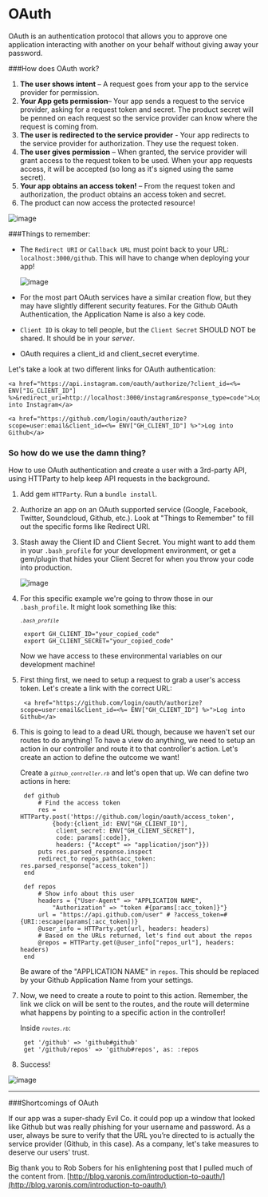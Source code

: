 # OAuth

OAuth is an authentication protocol that allows you to approve one application interacting with another on your behalf without giving away your password.

###How does OAuth work?

1. **The user shows intent** – A request goes from your app to the service provider for permission. 
2. **Your App gets permission**– Your app sends a request to the service provider, asking for a request token and secret. The product secret will be penned on each request so the service provider can know where the request is coming from.
3. **The user is redirected to the service provider** - Your app redirects to the service provider for authorization. They use the request token.
4. **The user gives permission** – When granted, the service provider will grant access to the request token to be used. When your app requests access, it will be accepted (so long as it's signed using the same secret).
5. **Your app obtains an access token!** – From the request token and authorization, the product obtains an access token and secret.
6. The product can now access the protected resource! 

![image](https://opensocial.atlassian.net/wiki/download/attachments/526872/Oauth_3legged.png?version=1&modificationDate=1289933713495&api=v2)

###Things to remember:

* The `Redirect URI` or `Callback URL` must point back to your URL: `localhost:3000/github`. This will have to change when deploying your app!

	![image](https://s3.amazonaws.com/uploads.hipchat.com/39979/962485/T0LotXto0sTg1vH/screenshot.png)
* For the most part OAuth services have a similar creation flow, but they may have slightly different security features. For the Github OAuth Authentication, the Application Name is also a key code.
* `Client ID` is okay to tell people, but the `Client Secret` SHOULD NOT be shared. It should be in your *server*.
* OAuth requires a client_id and client_secret everytime.

Let's take a look at two different links for OAuth authentication:

	<a href="https://api.instagram.com/oauth/authorize/?client_id=<%= ENV["IG_CLIENT_ID"] %>&redirect_uri=http://localhost:3000/instagram&response_type=code">Log into Instagram</a>
	
	<a href="https://github.com/login/oauth/authorize?scope=user:email&client_id=<%= ENV["GH_CLIENT_ID"] %>">Log into Github</a>


### So how do we use the damn thing?

How to use OAuth authentication and create a user with a 3rd-party API, using HTTParty to help keep API requests in the background.

1. Add gem `HTTParty`. Run a `bundle install`.
2. Authorize an app on an OAuth supported service (Google, Facebook, Twitter, Soundcloud, Github, etc.). Look at "Things to Remember" to fill out the specific forms like Redirect URI.
3. Stash away the Client ID and Client Secret. You might want to add them in your `.bash_profile` for your development environment, or get a gem/plugin that hides your Client Secret for when you throw your code into production. 

	![image](https://s3.amazonaws.com/uploads.hipchat.com/39979/962485/uI4ML6GbGeRbmRR/screenshot.png)

4. For this specific example we're going to throw those in our `.bash_profile`. It might look something like this:

	<small><i>`.bash_profile`</i></small>
	
		export GH_CLIENT_ID="your_copied_code"
		export GH_CLIENT_SECRET="your_copied_code"
		
	Now we have access to these environmental variables on our development machine!
5. First thing first, we need to setup a request to grab a user's access token. Let's create a link with the correct URL:

		<a href="https://github.com/login/oauth/authorize?scope=user:email&client_id=<%= ENV["GH_CLIENT_ID"] %>">Log into Github</a>
		
6. This is going to lead to a dead URL though, because we haven't set our routes to do anything! To have a view do anything, we need to setup an action in our controller and route it to that controller's action. Let's create an action to define the outcome we want!

	Create a <small><i>`github_controller.rb`</i></small> and let's open that up. We can define two actions in here:

		def github
			# Find the access token
			res = HTTParty.post('https://github.com/login/oauth/access_token',
				{body:{client_id: ENV["GH_CLIENT_ID"],
				 client_secret: ENV["GH_CLIENT_SECRET"],
				 code: params[:code]},
				 headers: {"Accept" => "application/json"}})
			puts res.parsed_response.inspect
			redirect_to repos_path(acc_token: res.parsed_response["access_token"])
		end
		
		def repos
			# Show info about this user
			headers = {"User-Agent" => "APPLICATION NAME",
				"Authorization" => "token #{params[:acc_token]}"}
			url = "https://api.github.com/user"	# ?access_token=#{URI::escape(params[:acc_token])}
			@user_info = HTTParty.get(url, headers: headers)
			# Based on the URLs returned, let's find out about the repos
			@repos = HTTParty.get(@user_info["repos_url"], headers: headers)
		end

	Be aware of the "APPLICATION NAME" in `repos`. This should be replaced by your Github Application Name from your settings. 

7. Now, we need to create a route to point to this action. Remember, the link we click on will be sent to the routes, and the route will determine what happens by pointing to a specific action in the controller!

	Inside <small><i>`routes.rb`</i></small>:
	
		get '/github' => 'github#github'
	  	get '/github/repos' => 'github#repos', as: :repos

8. Success!
	  	
![image](http://media3.giphy.com/media/A9RhsvsdWz2aA/200w.gif)


****
###Shortcomings of OAuth

If our app was a super-shady Evil Co. it could pop up a window that looked like Github but was really phishing for your username and password.  As a user, always be sure to verify that the URL you’re directed to is actually the service provider (Github, in this case). As a company, let's take measures to deserve our users' trust.

Big thank you to Rob Sobers for his enlightening post that I pulled much of the content from. [http://blog.varonis.com/introduction-to-oauth/](http://blog.varonis.com/introduction-to-oauth/)